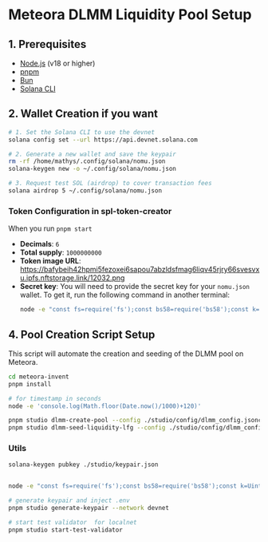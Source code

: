# Meteora DLMM Liquidity Pool Setup

## 1. Prerequisites


- [Node.js](https://nodejs.org/) (v18 or higher)
- [pnpm](https://pnpm.io/installation)
- [Bun](https://bun.sh/docs/installation)
- [Solana CLI](https://docs.solana.com/cli/install-solana-cli-tools)

## 2. Wallet Creation if you want 

```bash
# 1. Set the Solana CLI to use the devnet
solana config set --url https://api.devnet.solana.com

# 2. Generate a new wallet and save the keypair
rm -rf /home/mathys/.config/solana/nomu.json
solana-keygen new -o ~/.config/solana/nomu.json

# 3. Request test SOL (airdrop) to cover transaction fees
solana airdrop 5 ~/.config/solana/nomu.json
```



### Token Configuration in spl-token-creator

When you run `pnpm start` 

- **Decimals**: `6`
- **Total supply**: `1000000000`
- **Token image URL**: https://bafybeih42hpmi5fezoxei6sapou7abzldsfmag6liqv45rjry66svesvxu.ipfs.nftstorage.link/12032.png
- **Secret key**: You will need to provide the secret key for your `nomu.json` wallet. To get it, run the following command in another terminal:
    ```bash
    node -e "const fs=require('fs');const bs58=require('bs58');const k=Uint8Array.from(JSON.parse(fs.readFileSync(process.argv[1],'utf8')));console.log(bs58.encode(k));" $HOME/.config/solana/nomu.json
    ```


## 4. Pool Creation Script Setup

This script will automate the creation and seeding of the DLMM pool on Meteora.

```bash
cd meteora-invent
pnpm install

# for timestamp in seconds
node -e 'console.log(Math.floor(Date.now()/1000)+120)' 

pnpm studio dlmm-create-pool --config ./studio/config/dlmm_config.jsonc
pnpm studio dlmm-seed-liquidity-lfg --config ./studio/config/dlmm_config.jsonc
```


### Utils 

```bash
solana-keygen pubkey ./studio/keypair.json


node -e "const fs=require('fs');const bs58=require('bs58');const k=Uint8Array.from(JSON.parse(fs.readFileSync(process.argv[1],'utf8')));console.log(bs58.encode(k));" /home/mathys/Documents/nomu/dwa/meteora-invent/studio/keypair.json

# generate keypair and inject .env
pnpm studio generate-keypair --network devnet

# start test validator  for localnet
pnpm studio start-test-validator
```